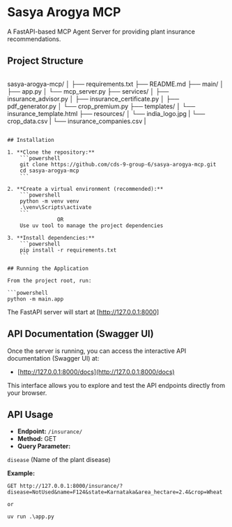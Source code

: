 
# Sasya Arogya MCP

A FastAPI-based MCP Agent Server for providing plant insurance recommendations.

## Project Structure

```
```
sasya-arogya-mcp/
│
├── requirements.txt
├── README.md
├── main/
│   ├── app.py
│   └── mcp_server.py
├── services/
│   ├── insurance_advisor.py
│   ├── insurance_certificate.py
│   ├── pdf_generator.py
│   └── crop_premium.py
├── templates/
│   └── insurance_template.html
├── resources/
│   └── india_logo.jpg
| 	└── crop_data.csv
| 	└── insurance_companies.csv
|
```

## Installation

1. **Clone the repository:**
	```powershell
	git clone https://github.com/cds-9-group-6/sasya-arogya-mcp.git
	cd sasya-arogya-mcp
	```

2. **Create a virtual environment (recommended):**
	```powershell
	python -m venv venv
	.\venv\Scripts\activate
	```
				OR
	Use uv tool to manage the project dependencies

3. **Install dependencies:**
	```powershell
	pip install -r requirements.txt
	```

## Running the Application

From the project root, run:

```powershell
python -m main.app
```

The FastAPI server will start at [http://127.0.0.1:8000]

## API Documentation (Swagger UI)

Once the server is running, you can access the interactive API documentation (Swagger UI) at:

- [http://127.0.0.1:8000/docs](http://127.0.0.1:8000/docs)

This interface allows you to explore and test the API endpoints directly from your browser.

## API Usage

- **Endpoint:** `/insurance/`
- **Method:** GET
- **Query Parameter:** 

`disease` (Name of the plant disease)

**Example:**
```
GET http://127.0.0.1:8000/insurance/?disease=NotUsed&name=F124&state=Karnataka&area_hectare=2.4&crop=Wheat

or

uv run .\app.py

```
